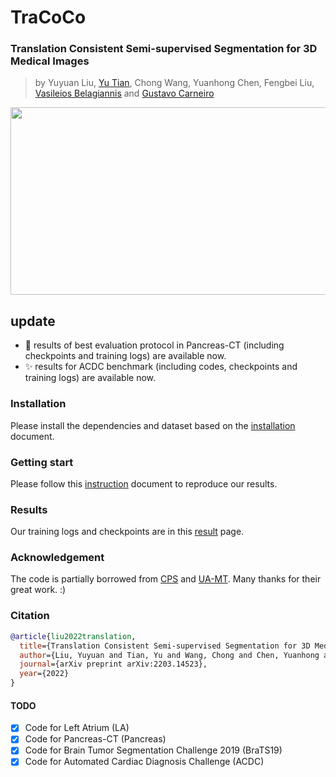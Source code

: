 # TraCoCo
### Translation Consistent Semi-supervised Segmentation for 3D Medical Images
>
> by Yuyuan Liu, [Yu Tian](https://yutianyt.com/), Chong Wang, Yuanhong Chen, Fengbei Liu,
> [Vasileios Belagiannis](https://campar.in.tum.de/Main/VasileiosBelagiannis) and [Gustavo Carneiro](https://cs.adelaide.edu.au/~carneiro/)


<img src="https://user-images.githubusercontent.com/102338056/233821073-0484586c-31a0-4f3f-b4e4-e4837bb2427a.png" width="800" height="300" />

## update
  * :rocket: results of best evaluation protocol in Pancreas-CT (including checkpoints and training logs) are available now.
  * :sparkles: results for ACDC benchmark (including codes, checkpoints and training logs) are available now.


### Installation
Please install the dependencies and dataset based on the [installation](./docs/installation.md) document.

### Getting start
Please follow this [instruction](./docs/before_start.md) document to reproduce our results.

### Results
Our training logs and checkpoints are in this [result](./docs/results.md) page.

### Acknowledgement
The code is partially borrowed from [CPS](https://github.com/charlesCXK/TorchSemiSeg) and
[UA-MT](https://github.com/yulequan/UA-MT). Many thanks for their great work. :)
### Citation
```bibtex
@article{liu2022translation,
  title={Translation Consistent Semi-supervised Segmentation for 3D Medical Images},
  author={Liu, Yuyuan and Tian, Yu and Wang, Chong and Chen, Yuanhong and Liu, Fengbei and Belagiannis, Vasileios and Carneiro, Gustavo},
  journal={arXiv preprint arXiv:2203.14523},
  year={2022}
}
```

#### TODO
- [x] Code for Left Atrium (LA)
- [x] Code for Pancreas-CT (Pancreas)
- [x] Code for Brain Tumor Segmentation Challenge 2019 (BraTS19)
- [x] Code for Automated Cardiac Diagnosis Challenge (ACDC) 
